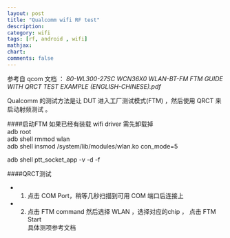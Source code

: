 ```yaml
---
layout: post
title: "Qualcomm wifi RF test"
description:
category: wifi
tags: [rf, android , wifi]
mathjax: 
chart:
comments: false
---
```

参考自 qcom 文档 ： *80-WL300-27SC WCN36X0 WLAN-BT-FM FTM GUIDE WITH QRCT TEST EXAMPLE (ENGLISH-CHINESE).pdf*   

Qualcomm 的测试方法是让 DUT 进入工厂测试模式(FTM) ，然后使用 QRCT 来启动射频测试 。

####启动FTM 
如果已经有装载 wifi driver 需先卸载掉   
adb root    
adb shell rmmod wlan     
adb shell insmod /system/lib/modules/wlan.ko con_mode=5   

adb shell ptt_socket_app -v -d -f

####QRCT测试

* 1. 点击 COM Port，稍等几秒扫描到可用 COM 端口后连接上   
* 2. 点击 FTM command 然后选择 WLAN ，选择对应的chip ， 点击 FTM Start   
具体测项参考文档
